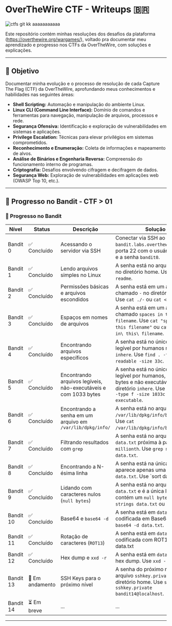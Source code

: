 # OverTheWire CTF - Writeups 🇧🇷

![ctfs git kk  aaaaaaaaaaa](https://github.com/user-attachments/assets/f54a7be5-ccf3-48a4-8d1b-8b4341a22106)

Este repositório contém minhas resoluções dos desafios da plataforma (https://overthewire.org/wargames/), voltado pra documentar meu aprendizado e progresso nos CTFs da OverTheWire, com soluções e explicações.

---

## 🎯 Objetivo
Documentar minha evolução e o processo de resolução de cada Capture The Flag (CTF) da OverTheWire, aprofundando meus conhecimentos e habilidades nas seguintes áreas:

-   **Shell Scripting:** Automação e manipulação do ambiente Linux.
-   **Linux CLI (Command Line Interface):** Domínio de comandos e ferramentas para navegação, manipulação de arquivos, processos e rede.
-   **Segurança Ofensiva:** Identificação e exploração de vulnerabilidades em sistemas e aplicações.
-   **Privilege Escalation:** Técnicas para elevar privilégios em sistemas comprometidos.
-   **Reconhecimento e Enumeração:** Coleta de informações e mapeamento de alvos.
-   **Análise de Binários e Engenharia Reversa:** Compreensão do funcionamento interno de programas.
-   **Criptografia:** Desafios envolvendo cifragem e decifragem de dados.
-   **Segurança Web:** Exploração de vulnerabilidades em aplicações web (OWASP Top 10, etc.).

---

## 🚧 Progresso no Bandit - CTF > 01

### 🚀 Progresso no Bandit

| Nível       | Status          | Descrição                                 | Solução                                                                    |
|-------------|-----------------|-------------------------------------------|----------------------------------------------------------------------------|
| Bandit 0    | ✅ Concluído    | Acessando o servidor via SSH              | Conectar via SSH ao `bandit.labs.overthewire.org` na porta 22 com o usuário `bandit0` e a senha `bandit0`. |
| Bandit 1    | ✅ Concluído    | Lendo arquivos simples no Linux           | A senha está no arquivo `readme` no diretório home. Use `cat readme`.        |
| Bandit 2    | ✅ Concluído    | Permissões básicas e arquivos escondidos  | A senha está em um arquivo chamado `-` no diretório home. Use `cat ./-` ou `cat < ./-`. |
| Bandit 3    | ✅ Concluído    | Espaços em nomes de arquivos              | A senha está em um arquivo chamado `spaces in this filename`. Use `cat "spaces in this filename"` ou `cat spaces\ in\ this\ filename`. |
| Bandit 4    | ✅ Concluído    | Encontrando arquivos específicos          | A senha está no único arquivo legível por humanos no diretório `inhere`. Use `find . -type f -readable -size 33c`. |
| Bandit 5    | ✅ Concluído    | Encontrando arquivos legíveis, não-executáveis e com 1033 bytes | A senha está no único arquivo legível por humanos, com 1033 bytes e não executável no diretório `inhere`. Use `find inhere -type f -size 1033c ! -executable`. |
| Bandit 6    | ✅ Concluído    | Encontrando a senha em um arquivo em `/var/lib/dpkg/info/` | A senha está no arquivo `/var/lib/dpkg/info/bandit7.txt`. Use `cat /var/lib/dpkg/info/bandit7.txt`. |
| Bandit 7    | ✅ Concluído    | Filtrando resultados com `grep`           | A senha está no arquivo `data.txt` próxima à palavra `millionth`. Use `grep millionth data.txt`. |
| Bandit 8    | ✅ Concluído    | Encontrando a N-ésima linha               | A senha está na única linha que aparece apenas uma vez em `data.txt`. Use `sort data.txt | uniq -u`. |
| Bandit 9    | ✅ Concluído    | Lidando com caracteres nulos (`null bytes`) | A senha está no arquivo `data.txt` e é a única linha que contém um `null byte` (`\0`). Use `strings data.txt` ou `cat data.txt | grep -v "[^[:print:]]"`. |
| Bandit 10   | ✅ Concluído    | Base64 e `base64 -d`                      | A senha está em `data.txt` e foi codificada em Base64. Use `base64 -d data.txt`. |
| Bandit 11   | ✅ Concluído    | Rotação de caracteres (`ROT13`)           | A senha está em `data.txt` e foi codificada com ROT13. Use `cat data.txt | tr 'A-Za-z' 'N-ZA-Mn-za-m'`. |
| Bandit 12   | ✅ Concluído    | Hex dump e `xxd -r`                       | A senha está em `data.txt` e é um hex dump. Use `xxd -r data.txt`.         |
| Bandit 13   | 🔄 Em andamento | SSH Keys para o próximo nível             | A senha do próximo nível está no arquivo `sshkey.private` no diretório home. Use `ssh -i sshkey.private bandit14@localhost`. |
| Bandit 14   | ⏳ Em breve     | ...                                       | ...                                                                        |

---
